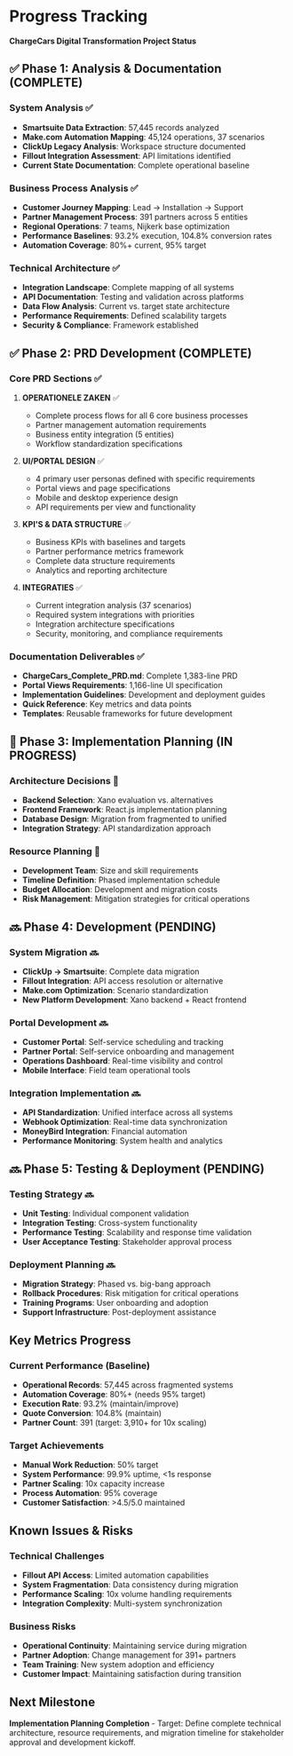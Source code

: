 # Progress Tracking
**ChargeCars Digital Transformation Project Status**

## ✅ Phase 1: Analysis & Documentation (COMPLETE)

### System Analysis ✅
- **Smartsuite Data Extraction**: 57,445 records analyzed
- **Make.com Automation Mapping**: 45,124 operations, 37 scenarios
- **ClickUp Legacy Analysis**: Workspace structure documented
- **Fillout Integration Assessment**: API limitations identified
- **Current State Documentation**: Complete operational baseline

### Business Process Analysis ✅
- **Customer Journey Mapping**: Lead → Installation → Support
- **Partner Management Process**: 391 partners across 5 entities
- **Regional Operations**: 7 teams, Nijkerk base optimization
- **Performance Baselines**: 93.2% execution, 104.8% conversion rates
- **Automation Coverage**: 80%+ current, 95% target

### Technical Architecture ✅
- **Integration Landscape**: Complete mapping of all systems
- **API Documentation**: Testing and validation across platforms
- **Data Flow Analysis**: Current vs. target state architecture
- **Performance Requirements**: Defined scalability targets
- **Security & Compliance**: Framework established

## ✅ Phase 2: PRD Development (COMPLETE)

### Core PRD Sections ✅
1. **OPERATIONELE ZAKEN** ✅
   - Complete process flows for all 6 core business processes
   - Partner management automation requirements
   - Business entity integration (5 entities)
   - Workflow standardization specifications

2. **UI/PORTAL DESIGN** ✅
   - 4 primary user personas defined with specific requirements
   - Portal views and page specifications
   - Mobile and desktop experience design
   - API requirements per view and functionality

3. **KPI'S & DATA STRUCTURE** ✅
   - Business KPIs with baselines and targets
   - Partner performance metrics framework
   - Complete data structure requirements
   - Analytics and reporting architecture

4. **INTEGRATIES** ✅
   - Current integration analysis (37 scenarios)
   - Required system integrations with priorities
   - Integration architecture specifications
   - Security, monitoring, and compliance requirements

### Documentation Deliverables ✅
- **ChargeCars_Complete_PRD.md**: Complete 1,383-line PRD
- **Portal Views Requirements**: 1,166-line UI specification
- **Implementation Guidelines**: Development and deployment guides
- **Quick Reference**: Key metrics and data points
- **Templates**: Reusable frameworks for future development

## 🔄 Phase 3: Implementation Planning (IN PROGRESS)

### Architecture Decisions 🔄
- **Backend Selection**: Xano evaluation vs. alternatives
- **Frontend Framework**: React.js implementation planning
- **Database Design**: Migration from fragmented to unified
- **Integration Strategy**: API standardization approach

### Resource Planning 🔄
- **Development Team**: Size and skill requirements
- **Timeline Definition**: Phased implementation schedule
- **Budget Allocation**: Development and migration costs
- **Risk Management**: Mitigation strategies for critical operations

## 🔜 Phase 4: Development (PENDING)

### System Migration 🔜
- **ClickUp → Smartsuite**: Complete data migration
- **Fillout Integration**: API access resolution or alternative
- **Make.com Optimization**: Scenario standardization
- **New Platform Development**: Xano backend + React frontend

### Portal Development 🔜
- **Customer Portal**: Self-service scheduling and tracking
- **Partner Portal**: Self-service onboarding and management
- **Operations Dashboard**: Real-time visibility and control
- **Mobile Interface**: Field team operational tools

### Integration Implementation 🔜
- **API Standardization**: Unified interface across all systems
- **Webhook Optimization**: Real-time data synchronization
- **MoneyBird Integration**: Financial automation
- **Performance Monitoring**: System health and analytics

## 🔜 Phase 5: Testing & Deployment (PENDING)

### Testing Strategy 🔜
- **Unit Testing**: Individual component validation
- **Integration Testing**: Cross-system functionality
- **Performance Testing**: Scalability and response time validation
- **User Acceptance Testing**: Stakeholder approval process

### Deployment Planning 🔜
- **Migration Strategy**: Phased vs. big-bang approach
- **Rollback Procedures**: Risk mitigation for critical operations
- **Training Programs**: User onboarding and adoption
- **Support Infrastructure**: Post-deployment assistance

## Key Metrics Progress

### Current Performance (Baseline)
- **Operational Records**: 57,445 across fragmented systems
- **Automation Coverage**: 80%+ (needs 95% target)
- **Execution Rate**: 93.2% (maintain/improve)
- **Quote Conversion**: 104.8% (maintain)
- **Partner Count**: 391 (target: 3,910+ for 10x scaling)

### Target Achievements
- **Manual Work Reduction**: 50% target
- **System Performance**: 99.9% uptime, <1s response
- **Partner Scaling**: 10x capacity increase
- **Process Automation**: 95% coverage
- **Customer Satisfaction**: >4.5/5.0 maintained

## Known Issues & Risks

### Technical Challenges
- **Fillout API Access**: Limited automation capabilities
- **System Fragmentation**: Data consistency during migration
- **Performance Scaling**: 10x volume handling requirements
- **Integration Complexity**: Multi-system synchronization

### Business Risks
- **Operational Continuity**: Maintaining service during migration
- **Partner Adoption**: Change management for 391+ partners
- **Team Training**: New system adoption and efficiency
- **Customer Impact**: Maintaining satisfaction during transition

## Next Milestone
**Implementation Planning Completion** - Target: Define complete technical architecture, resource requirements, and migration timeline for stakeholder approval and development kickoff. 